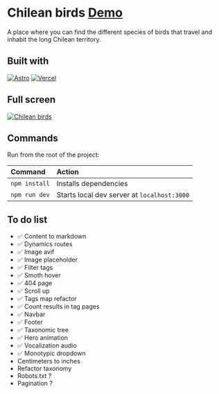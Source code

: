 # Chilean birds [Demo](https://chilean-birds.vercel.app)

A place where you can find the different species of birds that travel and inhabit the long Chilean territory.

## Built with

[![Astro](https://img.shields.io/badge/-astro-%23171424?style=flat&logo=astro)](https://chilean-birds.vercel.app)
[![Vercel](https://img.shields.io/badge/vercel-%23000000.svg?style=flat&logo=vercel&logoColor=white)](https://chilean-birds.vercel.app)

## Full screen

<a href="https://chilean-birds.vercel.app"><img src="https://i.ibb.co/CHVPGNc/ezgif-3-fa55919023.gif" alt="Chilean birds" /></a>

## Commands

Run from the root of the project:

| Command       | Action                                      |
| :------------ | :------------------------------------------ |
| `npm install` | Installs dependencies                       |
| `npm run dev` | Starts local dev server at `localhost:3000` |

## To do list

- ✅ Content to markdown
- ✅ Dynamics routes
- ✅ Image avif
- ✅ Image placeholder
- ✅ Filter tags
- ✅ Smoth hover
- ✅ 404 page
- ✅ Scroll up
- ✅ Tags map refactor
- ✅ Count results in tag pages
- ✅ Navbar
- ✅ Footer
- ✅ Taxonomic tree
- ✅ Hero animation
- ✅ Vocalization audio
- ✅ Monotypic dropdown
- Centimeters to inches
- Refactor taxonomy
- Robots.txt ?
- Pagination ?
